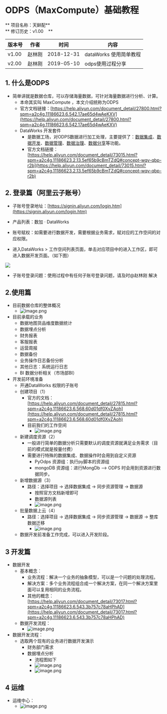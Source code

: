 # ODPS（MaxCompute）基础教程

** 项目名称：天鲜配**<br /> ** 修订历史：v1.00    **

| 版本号 | 作者 | 时间 | 内容 |
| --- | --- | --- | --- |
| v1.00 | 赵林刚 | 2018-12-31 | dataWorks 使用简单教程 |
| v2.00 | 赵林刚 | 2019-05-10 | odps使用过程分享 |


<a name="f3b45366"></a>
## 1. 什么是ODPS

- 简单讲就是数据仓库，可以存储海量数据，可针对海量数据进行分析、计算。
  - 本命其实叫 MaxCompute ，本文介绍统称为ODPS 
  - 官方文档链接：[https://help.aliyun.com/document_detail/27800.html?spm=a2c4g.11186623.6.542.17ae65d4wAeKXV](https://help.aliyun.com/document_detail/27800.html?spm=a2c4g.11186623.6.542.17ae65d4wAeKXV)
  - DataWorks 开发套件
    - 是数据工场，对ODPS数据进行加工处理，主要提供了：[数据集成](https://help.aliyun.com/document_detail/72961.html#concept-dr3-k2v-42b)、[数据开发](https://help.aliyun.com/document_detail/74423.html#concept-ykq-3zb-p2b)、[数据管理](https://help.aliyun.com/document_detail/73833.html#concept-sgr-5rt-q2b)、[数据治理](https://help.aliyun.com/document_detail/73660.html#concept-zsz-44h-r2b)、[数据分享](https://help.aliyun.com/document_detail/73263.html#concept-ewh-bsh-r2b)等功能。
    - 官方文档链接：[https://help.aliyun.com/document_detail/73015.html?spm=a2c4g.11186623.2.13.5ef65b9cBmTZdQ#concept-wqv-qbp-r2b](https://help.aliyun.com/document_detail/73015.html?spm=a2c4g.11186623.2.13.5ef65b9cBmTZdQ#concept-wqv-qbp-r2b)

<a name="A1sBG"></a>
## [](#9qfmgf)2. 登录篇（阿里云子账号）

- 子账号登录地址：[https://signin.aliyun.com/login.htm](https://signin.aliyun.com/login.htm)

- 产品列表：数加 · DataWorks
- 账号赋权：如需要进行数据开发，需要根据业务需求，赋对应的工作空间的对应权限。
- 进入DataWorks > 工作空间列表页面，单击对应项目中的进入工作区，即可进入数据开发页面。（如下图）


![](https://cdn.nlark.com/yuque/0/2018/png/174740/1546215971019-d2a880e6-f0ad-4b7b-bada-f304212fabd7.png#align=left&display=inline&height=143&originHeight=558&originWidth=3234&status=done&width=827)

- 子账号登录问题：使用过程中有任何子账号登录问题，请及时@赵林刚 解决



<a name="19782537"></a>
## 2.使用篇

- 目前数据仓库的整体概况
  - ![image.png](https://cdn.nlark.com/yuque/0/2019/png/174740/1557460021784-213c9b9e-3dc8-4a44-9534-8a383b178339.png#align=left&display=inline&height=586&name=image.png&originHeight=586&originWidth=952&size=68906&status=done&width=952)
- 目前承载的业务
  - 数据地图货品维度数据统计
  - 数据埋点分析
  - 财务报表
  - 客服报表
  - 运营周报
  - 数据备份
  - 业务操作日志备份分析
  - 其他日志：系统运行日志
  - BI 数据分析相关（市场部BI）
- 开发前环境准备
  - 开通DataWorks 权限的子账号
  - 创建项目（1）
    - 官方的文档：[https://help.aliyun.com/document_detail/27815.html?spm=a2c4g.11186623.6.568.60d01df0XvZAoh](https://help.aliyun.com/document_detail/27815.html?spm=a2c4g.11186623.6.568.60d01df0XvZAoh)
    - 目前我们的工作空间
      - ![image.png](https://cdn.nlark.com/yuque/0/2019/png/174740/1557467509553-9a5ffa4b-6df3-41d9-af5a-2d6faab6366a.png#align=left&display=inline&height=441&name=image.png&originHeight=882&originWidth=3236&size=777729&status=done&width=1618)
  - 新建调度资源（2）
    - 一般进行简单的数据分析只需要默认的调度资源就满足业务需求（目前的模式就是按量付费）
    - 需要进行特殊的数据集成、数据操作时会用到自定义资源
      - PyOdps 资源组：执行py脚本的资源组
      - mongoDB 资源组：进行MongDb --> ODPS 时会用到资源进行数据同步。
  - 新增数据源（3）
    - 路径：选择项目 -> 选择数据集成 -> 同步资源管理 -> 数据源
      - 按照官方文档新增即可
      - 数据源列表
      - ![image.png](https://cdn.nlark.com/yuque/0/2019/png/174740/1557468319814-8a6570fb-c3a1-457e-af1a-642951224453.png#align=left&display=inline&height=331&name=image.png&originHeight=661&originWidth=1703&size=509825&status=done&width=851.5)
  - 批量数据上云（4）
    - 路径：选择项目 -> 选择数据集成 -> 同步资源管理 -> 数据源 -> 整库数据迁移
      - ![image.png](https://cdn.nlark.com/yuque/0/2019/png/174740/1557468426464-d6ae6c20-2668-4aee-9fa4-35dfe7f92229.png#align=left&display=inline&height=476&name=image.png&originHeight=951&originWidth=1730&size=291047&status=done&width=865)
  - 数据开发前准备工作完成，可以进入开发阶段。
<a name="edf991e7"></a>
## 3 开发篇

- 数据开发
  - 基本概念：
    - 业务流程：解决一个业务的抽象模型，可以是一个问题的处理流程。
    - 解决方案：多个业务流程组合成一个解决方案，在同一个解决方案里面可以复用相同的业务流程。
    - 其他的概念：[https://help.aliyun.com/document_detail/73017.html?spm=a2c4g.11186623.6.543.3b757c78aHPhAD](https://help.aliyun.com/document_detail/73017.html?spm=a2c4g.11186623.6.543.3b757c78aHPhAD)
  - 数据开发流程：
    - ![image.png](https://cdn.nlark.com/yuque/0/2019/png/174740/1557468757049-15f2f416-048a-4fa8-a5a2-c1b47fb58e5d.png#align=left&display=inline&height=346&name=image.png&originHeight=346&originWidth=301&size=40992&status=done&width=301)
- 数据开发流程：
  - 选取两个现有的业务进行数据开发演示
    - 财务部门需求
    - 数据埋点分析
      - 流程图如下
      - ![image.png](https://cdn.nlark.com/yuque/0/2019/png/174740/1557469147900-73973cb0-9415-470e-bc26-ac067abbde16.png#align=left&display=inline&height=259&name=image.png&originHeight=517&originWidth=1124&size=140577&status=done&width=562)
      - ![image.png](https://cdn.nlark.com/yuque/0/2019/png/174740/1557469185601-73bc7d6b-f9f2-4932-9161-c43c412ca090.png#align=left&display=inline&height=227&name=image.png&originHeight=419&originWidth=1045&size=96819&status=done&width=567)
<a name="dcbd2def"></a>
## 4 运维

- 运维中心：
  - ![image.png](https://cdn.nlark.com/yuque/0/2019/png/174740/1557469503297-aa03a075-09cb-4323-a061-53b6d6b79bf5.png#align=left&display=inline&height=379&name=image.png&originHeight=758&originWidth=1693&size=889401&status=done&width=846.5)

